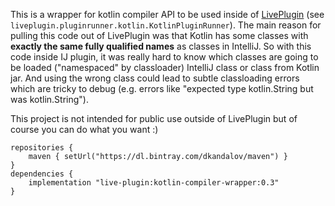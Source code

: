 This is a wrapper for kotlin compiler API to be used inside of [LivePlugin](https://github.com/dkandalov/live-plugin) (see `liveplugin.pluginrunner.kotlin.KotlinPluginRunner`).
The main reason for pulling this code out of LivePlugin was that Kotlin has some classes 
with **exactly the same fully qualified names** as classes in IntelliJ.
So with this code inside IJ plugin, it was really hard to know which classes 
are going to be loaded ("namespaced" by classloader) IntelliJ class or class from Kotlin jar. 
And using the wrong class could lead to subtle classloading errors which are tricky to debug (e.g. errors like "expected type kotlin.String but was kotlin.String").

This project is not intended for public use outside of LivePlugin but of course you can do what you want :)

```
repositories {
    maven { setUrl("https://dl.bintray.com/dkandalov/maven") }
}
dependencies {
    implementation "live-plugin:kotlin-compiler-wrapper:0.3"
}
```